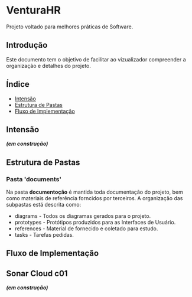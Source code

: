# VenturaHR

Projeto voltado para melhores práticas de Software.

## Introdução

Este documento tem o objetivo de facilitar ao vizualizador compreender a organização e detalhes do projeto.

## Índice

* [Intensão](#intensao)
* [Estrutura de Pastas](#estrutura-de-pastas)
* [Fluxo de Implementação](#fluxo-de-implementacao)




## Intensão

***(em construção)***

## Estrutura de Pastas

### Pasta 'documents'

Na pasta **documentoção** é mantida toda documentação do projeto, bem como materiais de referência forncidos por terceiros. A organização das subpastas está descrita como:

* diagrams - Todos os diagramas gerados para o projeto.
* prototypes - Protótipos produzidos para as Interfaces de Usuário.
* references - Material de fornecido e coletado para estudo.
* tasks - Tarefas pedidas.

## Fluxo de Implementação


## Sonar Cloud c01


***(em construção)***
